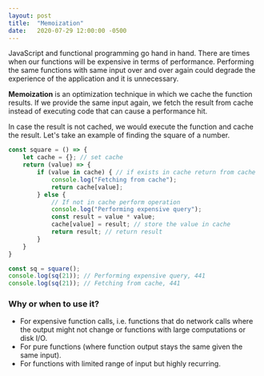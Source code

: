 ```yaml
---
layout: post
title:  "Memoization"
date:   2020-07-29 12:00:00 -0500
---
```


JavaScript and functional programming go hand in hand. There are times when our functions will be expensive in terms of performance. Performing the same functions with same input over and over again could degrade the experience of the application and it is unnecessary.

**Memoization** is an optimization technique in which we cache the function results. If we provide the same input again, we fetch the result from cache instead of executing code that can cause a performance hit.

In case the result is not cached, we would execute the function and cache the result. Let's take an example of finding the square of a number.

```javascript
const square = () => {
    let cache = {}; // set cache
    return (value) => {
        if (value in cache) { // if exists in cache return from cache
            console.log("Fetching from cache");
            return cache[value];
        } else {
            // If not in cache perform operation
            console.log("Performing expensive query");
            const result = value * value;
            cache[value] = result; // store the value in cache
            return result; // return result
        }
    }
}

const sq = square();
console.log(sq(21)); // Performing expensive query, 441
console.log(sq(21)); // Fetching from cache, 441
```

### Why or when to use it?

* For expensive function calls, i.e. functions that do network calls where the output might not change or functions with large computations or disk I/O.
* For pure functions (where function output stays the same given the same input).
* For functions with limited range of input but highly recurring.
